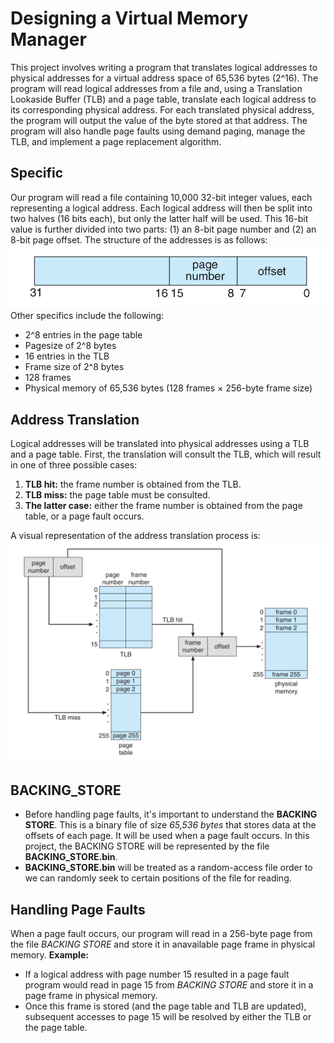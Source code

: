# Designing a Virtual Memory Manager
This project involves writing a program that translates logical addresses to physical addresses for a virtual address space of 65,536 bytes (2^16). The program will read logical addresses from a file and, using a Translation Lookaside Buffer (TLB) and a page table, translate each logical address to its corresponding physical address. For each translated physical address, the program will output the value of the byte stored at that address. The program will also handle page faults using demand paging, manage the TLB, and implement a page replacement algorithm.
## Specific
Our program will read a file containing 10,000 32-bit integer values, each representing a logical address. Each logical address will then be split into two halves (16 bits each), but only the latter half will be used. This 16-bit value is further divided into two parts: (1) an 8-bit page number and (2) an 8-bit page offset. The structure of the addresses is as follows:
![image](images/input_address.png)
 Other specifics include the following:
*  2^8 entries in the page table
*  Pagesize of 2^8 bytes
*  16 entries in the TLB
*  Frame size of 2^8 bytes
*  128 frames
*  Physical memory of 65,536 bytes (128 frames × 256-byte frame size)
## Address Translation
Logical addresses will be translated into physical addresses using a TLB and a page table. First, the translation will consult the TLB, which will result in one of three possible cases:
1. **TLB hit:** the frame number is obtained from the TLB.
2. **TLB miss:** the page table must be consulted. 
3. **The latter case:** either the frame number is obtained from the page table, or a page fault occurs.

A visual representation of the address translation process is: 
![image](images/address-translation_process.png)
## BACKING_STORE
* Before handling page faults, it's important to understand the **BACKING STORE**. This is a binary file of size *65,536 bytes* that stores data at the offsets of each page. It will be used when a page fault occurs. In this project, the BACKING STORE will be represented by the file **BACKING_STORE.bin**. 
* **BACKING_STORE.bin** will be treated as a random-access file order to we can randomly seek to certain positions of the file for reading.
## Handling Page Faults
When a page fault occurs, our program will read in a 256-byte page from the file *BACKING STORE* and store it in anavailable page frame in physical memory.
**Example:** 
* If a logical address with page number 15 resulted in a page fault program would read in page 15 from *BACKING STORE* and store it in a page frame in physical memory.
* Once this frame is stored (and the page table and TLB are updated), subsequent accesses to page 15 will be resolved by either the TLB or the page table.
